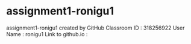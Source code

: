 # assignment1-ronigu1
assignment1-ronigu1 created by GitHub Classroom
ID : 318256922 
User Name : ronigu1
Link to github.io : 
